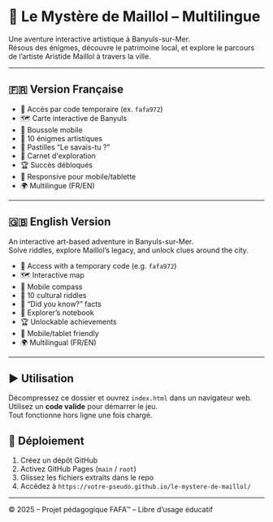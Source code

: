 
# 🎨 Le Mystère de Maillol – Multilingue

Une aventure interactive artistique à Banyuls-sur-Mer.  
Résous des énigmes, découvre le patrimoine local, et explore le parcours de l’artiste Aristide Maillol à travers la ville.

---

## 🇫🇷 Version Française

- 🔐 Accès par code temporaire (ex. `fafa972`)
- 🗺️ Carte interactive de Banyuls
- 🧭 Boussole mobile
- 🧩 10 énigmes artistiques
- 🧠 Pastilles “Le savais-tu ?”
- 📘 Carnet d'exploration
- 🏆 Succès débloqués
- 📱 Responsive pour mobile/tablette
- 🌍 Multilingue (FR/EN)

---

## 🇬🇧 English Version

An interactive art-based adventure in Banyuls-sur-Mer.  
Solve riddles, explore Maillol’s legacy, and unlock clues around the city.

- 🔐 Access with a temporary code (e.g. `fafa972`)
- 🗺️ Interactive map
- 🧭 Mobile compass
- 🧩 10 cultural riddles
- 🧠 “Did you know?” facts
- 📘 Explorer’s notebook
- 🏆 Unlockable achievements
- 📱 Mobile/tablet friendly
- 🌍 Multilingual (FR/EN)

---

## ▶️ Utilisation

Décompressez ce dossier et ouvrez `index.html` dans un navigateur web.  
Utilisez un **code valide** pour démarrer le jeu.  
Tout fonctionne hors ligne une fois chargé.

## 💾 Déploiement

1. Créez un dépôt GitHub
2. Activez GitHub Pages (`main` / `root`)
3. Glissez les fichiers extraits dans le repo
4. Accédez à `https://votre-pseudo.github.io/le-mystere-de-maillol/`

---

© 2025 – Projet pédagogique FAFA™ – Libre d’usage éducatif
